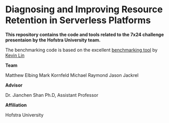 # Diagnosing and Improving Resource Retention in Serverless Platforms

**This repository contains the code and tools related to the 7x24 challenge presentaion by the Hofstra University team.**

The benchmarking code is based on the excellent [benchmarking tool](https://github.com/kevinslin/lambda-when-will-i-coldstart) by [Kevin Lin](https://github.com/kevinslin)


**Team**

Matthew Elbing
Mark Kornfeld
Michael Raymond
Jason Jackrel

**Advisor**

Dr. Jianchen Shan Ph.D, Assistant Professor

**Affiliation**

Hofstra University
